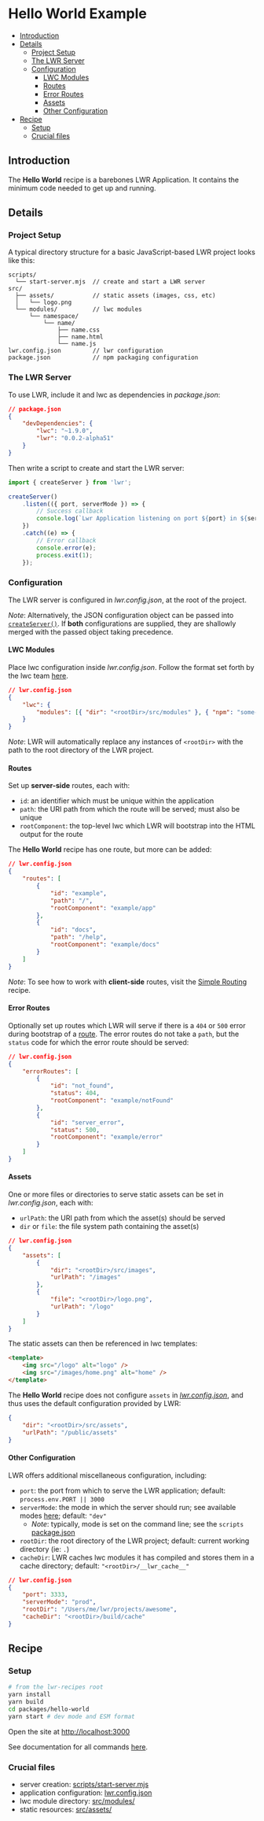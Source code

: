 # Hello World Example

-   [Introduction](#introduction)
-   [Details](#details)
    -   [Project Setup](#project-setup)
    -   [The LWR Server](#the-lwr-server)
    -   [Configuration](#configuration)
        -   [LWC Modules](#lwc-modules)
        -   [Routes](#routes)
        -   [Error Routes](#error-routes)
        -   [Assets](#assets)
        -   [Other Configuration](#other-configuration)
-   [Recipe](#Recipe)
    -   [Setup](#setup)
    -   [Crucial files](#crucial-files)

## Introduction

The **Hello World** recipe is a barebones LWR Application. It contains the minimum code needed to get up and running.

## Details

### Project Setup

A typical directory structure for a basic JavaScript-based LWR project looks like this:

```
scripts/
  └── start-server.mjs  // create and start a LWR server
src/
  ├── assets/           // static assets (images, css, etc)
  │   └── logo.png
  └── modules/          // lwc modules
      └── namespace/
          └── name/
              ├── name.css
              ├── name.html
              └── name.js
lwr.config.json         // lwr configuration
package.json            // npm packaging configuration
```

### The LWR Server

To use LWR, include it and lwc as dependencies in _package.json_:

```json
// package.json
{
    "devDependencies": {
        "lwc": "~1.9.0",
        "lwr": "0.0.2-alpha51"
    }
}
```

Then write a script to create and start the LWR server:

```js
import { createServer } from 'lwr';

createServer()
    .listen(({ port, serverMode }) => {
        // Success callback
        console.log(`Lwr Application listening on port ${port} in ${serverMode} mode\n`);
    })
    .catch((e) => {
        // Error callback
        console.error(e);
        process.exit(1);
    });
```

### Configuration

The LWR server is configured in _lwr.config.json_, at the root of the project.

_Note_: Alternatively, the JSON configuration object can be passed into [`createServer()`](#the-lwr-server). If **both** configurations are supplied, they are shallowly merged with the passed object taking precedence.

#### LWC Modules

Place lwc configuration inside _lwr.config.json_. Follow the format set forth by the lwc team [here](https://rfcs.lwc.dev/rfcs/lwc/0020-module-resolution).

```json
// lwr.config.json
{
    "lwc": {
        "modules": [{ "dir": "<rootDir>/src/modules" }, { "npm": "some-npm-package" }]
    }
}
```

_Note_: LWR will automatically replace any instances of `<rootDir>` with the path to the root directory of the LWR project.

#### Routes

Set up **server-side** routes, each with:

-   `id`: an identifier which must be unique within the application
-   `path`: the URI path from which the route will be served; must also be unique
-   `rootComponent`: the top-level lwc which LWR will bootstrap into the HTML output for the route

The **Hello World** recipe has one route, but more can be added:

```json
// lwr.config.json
{
    "routes": [
        {
            "id": "example",
            "path": "/",
            "rootComponent": "example/app"
        },
        {
            "id": "docs",
            "path": "/help",
            "rootComponent": "example/docs"
        }
    ]
}
```

_Note_: To see how to work with **client-side** routes, visit the [Simple Routing](https://github.com/salesforce/lwr-recipes/tree/master/packages/simple-routing) recipe.

#### Error Routes

Optionally set up routes which LWR will serve if there is a `404` or `500` error during bootstrap of a [route](#routes). The error routes do not take a `path`, but the `status` code for which the error route should be served:

```json
// lwr.config.json
{
    "errorRoutes": [
        {
            "id": "not_found",
            "status": 404,
            "rootComponent": "example/notFound"
        },
        {
            "id": "server_error",
            "status": 500,
            "rootComponent": "example/error"
        }
    ]
}
```

#### Assets

One or more files or directories to serve static assets can be set in _lwr.config.json_, each with:

-   `urlPath`: the URI path from which the asset(s) should be served
-   `dir` or `file`: the file system path containing the asset(s)

```json
// lwr.config.json
{
    "assets": [
        {
            "dir": "<rootDir>/src/images",
            "urlPath": "/images"
        },
        {
            "file": "<rootDir>/logo.png",
            "urlPath": "/logo"
        }
    ]
}
```

The static assets can then be referenced in lwc templates:

```html
<template>
    <img src="/logo" alt="logo" />
    <img src="/images/home.png" alt="home" />
</template>
```

The **Hello World** recipe does not configure `assets` in [_lwr.config.json_](./lwr.config.json), and thus uses the default configuration provided by LWR:

```json
{
    "dir": "<rootDir>/src/assets",
    "urlPath": "/public/assets"
}
```

#### Other Configuration

LWR offers additional miscellaneous configuration, including:

-   `port`: the port from which to serve the LWR application; default: `process.env.PORT || 3000`
-   `serverMode`: the mode in which the server should run; see available modes [here](https://github.com/salesforce/lwr/tree/master/packages/%40lwrjs/core/runtime-configs); default: `"dev"`
    -   _Note_: typically, mode is set on the command line; see the `scripts` [package.json](./package.json)
-   `rootDir`: the root directory of the LWR project; default: current working directory (ie: `.`)
-   `cacheDir`: LWR caches lwc modules it has compiled and stores them in a cache directory; default: `"<rootDir>/__lwr_cache__"`

```json
// lwr.config.json
{
    "port": 3333,
    "serverMode": "prod",
    "rootDir": "/Users/me/lwr/projects/awesome",
    "cacheDir": "<rootDir>/build/cache"
}
```

## Recipe

### Setup

```bash
# from the lwr-recipes root
yarn install
yarn build
cd packages/hello-world
yarn start # dev mode and ESM format
```

Open the site at [http://localhost:3000](http://localhost:3000)

See documentation for all commands [here](https://github.com/salesforce/lwr-recipes/blob/master/README.md#getting-started).

### Crucial files

-   server creation: [scripts/start-server.mjs](./scripts/start-server.mjs)
-   application configuration: [lwr.config.json](./lwr.config.json)
-   lwc module directory: [src/modules/](./src/modules)
-   static resources: [src/assets/](./src/assets)
